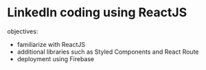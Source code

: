 # LinkedIn coding using ReactJS

objectives:
  - familiarize with ReactJS
  - additional libraries such as Styled Components and React Route
  - deployment using Firebase
